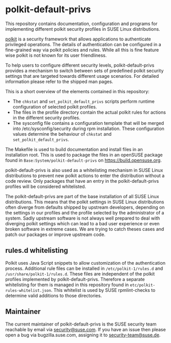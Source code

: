 polkit-default-privs
====================

This repository contains documentation, configuration and programs for
implementing different polkit security profiles in SUSE Linux distributions.

[polkit](https://www.freedesktop.org/software/polkit/docs/latest/polkit.8.html)
is a security framework that allows applications to authenticate privileged
operations. The details of authentication can be configured in a fine-grained
way via polkit policies and rules. While all this is fine feature wise polkit
is not known for its user friendliness.

To help users to configure different security levels, polkit-default-privs
provides a mechanism to switch between sets of predefined polkit security
settings that are targeted towards different usage scenarios. For detailed
information please refer to the shipped man pages.

This is a short overview of the elements contained in this repository:

- The `chkstat` and `set_polkit_default_privs` scripts perform runtime
  configuration of selected polkit profiles.
- The files in the profile directory contain the actual polkit rules for
  actions in the different security profiles.
- The sysconfig file contains a configuration template that will be merged
  into /etc/sysconfig/security during rpm installation. These configuration
  values determine the behaviour of `chkstat` and `set_polkit_default_privs`.

The Makefile is used to build documentation and install files in an
installation root. This is used to package the files in an openSUSE package
found in `Base:System/polkit-default-privs` on <https://build.opensuse.org>.

polkit-default-privs is also used as a whitelisting mechanism in SUSE Linux
distributions to prevent new polkit actions to enter the distribution without
a code review. Only packages that have an entry in the polkit-default-privs
profiles will be considered whitelisted.

The polkit-default-privs are part of the base installation of all SUSE Linux
distributions. This means that the polkit settings in SUSE Linux distributions
often diverge from defaults shipped by upstream developers, depending on the
settings in our profiles and the profile selected by the administrator of a
system. Sadly upstream software is not always well prepared to deal with
diverging polkit settings which can lead to a bad user experience or even
broken software in extreme cases. We are trying to catch theses cases and
patch our packages or improve upstream code.

rules.d whitelisting
--------------------

Polkit uses Java Script snippets to allow customization of the authentication
process. Additional rule files can be installed in `/etc/polkit-1/rules.d` and
`/usr/share/polkit-1/rules.d`. These files are independent of the polkit
profiles implemented by polkit-default-privs. Therefore a separate
whitelisting for them is managed in this repository found in
`etc/polkit-rules-whitelist.json`. This whitelist is used by SUSE
rpmlint-checks to determine valid additions to those directories.

Maintainer
----------

The current maintainer of polkit-default-privs is the SUSE security team
reachable by email via security@suse.com. If you have an issue then please
open a bug via bugzilla.suse.com, assigning it to security-team@suse.de.
